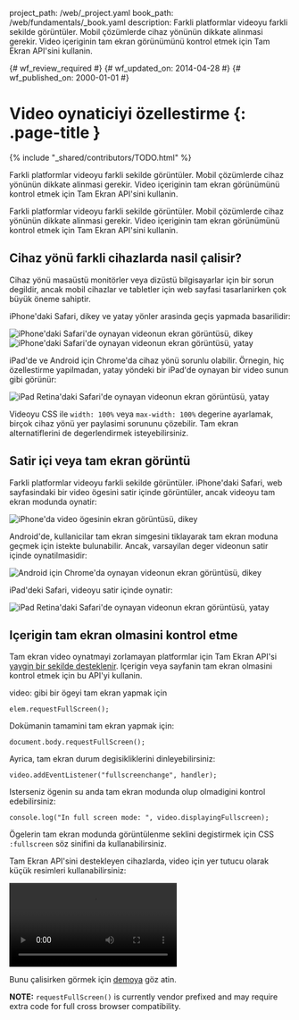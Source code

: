 project_path: /web/_project.yaml
book_path: /web/fundamentals/_book.yaml
description: Farkli platformlar videoyu farkli sekilde görüntüler. Mobil çözümlerde cihaz yönünün dikkate alinmasi gerekir. Video içeriginin tam ekran görünümünü kontrol etmek için Tam Ekran API'sini kullanin.

{# wf_review_required #}
{# wf_updated_on: 2014-04-28 #}
{# wf_published_on: 2000-01-01 #}

# Video oynaticiyi özellestirme {: .page-title }

{% include "_shared/contributors/TODO.html" %}



Farkli platformlar videoyu farkli sekilde görüntüler. Mobil çözümlerde cihaz yönünün dikkate alinmasi gerekir. Video içeriginin tam ekran görünümünü kontrol etmek için Tam Ekran API'sini kullanin.



Farkli platformlar videoyu farkli sekilde görüntüler. Mobil çözümlerde cihaz yönünün dikkate alinmasi gerekir. Video içeriginin tam ekran görünümünü kontrol etmek için Tam Ekran API'sini kullanin.

## Cihaz yönü farkli cihazlarda nasil çalisir?

Cihaz yönü masaüstü monitörler veya dizüstü bilgisayarlar için bir sorun degildir, ancak mobil cihazlar ve tabletler için web sayfasi tasarlanirken çok büyük öneme sahiptir.

iPhone'daki Safari, dikey ve yatay yönler arasinda geçis yapmada basarilidir:

<div class="mdl-grid">
  <img class="mdl-cell mdl-cell--6--col" alt="iPhone'daki Safari'de oynayan videonun ekran görüntüsü, dikey" src="images/iPhone-video-playing-portrait.png">
    <img class="mdl-cell mdl-cell--6--col" alt="iPhone'daki Safari'de oynayan videonun ekran görüntüsü, yatay" src="images/iPhone-video-playing-landscape.png">
</div>

iPad'de ve Android için Chrome'da cihaz yönü sorunlu olabilir.
Örnegin, hiç özellestirme yapilmadan, yatay yöndeki bir iPad'de oynayan bir video sunun gibi görünür:

<img class="center" alt="iPad Retina'daki Safari'de oynayan videonun ekran görüntüsü, yatay"
src="images/iPad-Retina-landscape-video-playing.png">

Videoyu CSS ile `width: 100%` veya `max-width: 100%` degerine ayarlamak, birçok cihaz yönü yer paylasimi sorununu çözebilir. Tam ekran alternatiflerini de degerlendirmek isteyebilirsiniz.

## Satir içi veya tam ekran görüntü

Farkli platformlar videoyu farkli sekilde görüntüler. iPhone'daki Safari, web sayfasindaki bir video ögesini satir içinde görüntüler, ancak videoyu tam ekran modunda oynatir:

<img class="center" alt="iPhone'da video ögesinin ekran görüntüsü, dikey" src="images/iPhone-video-with-poster.png">

Android'de, kullanicilar tam ekran simgesini tiklayarak tam ekran moduna geçmek için istekte bulunabilir. Ancak, varsayilan deger videonun satir içinde oynatilmasidir:

<img class="center" alt="Android için Chrome'da oynayan videonun ekran görüntüsü, dikey" src="images/Chrome-Android-video-playing-portrait-3x5.png">

iPad'deki Safari, videoyu satir içinde oynatir:

<img class="center" alt="iPad Retina'daki Safari'de oynayan videonun ekran görüntüsü, yatay" src="images/iPad-Retina-landscape-video-playing.png">

## Içerigin tam ekran olmasini kontrol etme

Tam ekran video oynatmayi zorlamayan platformlar için Tam Ekran API'si [yaygin bir sekilde desteklenir](//caniuse.com/fullscreen). Içerigin veya sayfanin tam ekran olmasini kontrol etmek için bu API'yi kullanin.

video: gibi bir ögeyi tam ekran yapmak için

    elem.requestFullScreen();
    

Dokümanin tamamini tam ekran yapmak için:

    document.body.requestFullScreen();
    

Ayrica, tam ekran durum degisikliklerini dinleyebilirsiniz:

    video.addEventListener("fullscreenchange", handler);
    

Isterseniz ögenin su anda tam ekran modunda olup olmadigini kontrol edebilirsiniz:

    console.log("In full screen mode: ", video.displayingFullscreen);
    

Ögelerin tam ekran modunda görüntülenme seklini degistirmek için CSS `:fullscreen` söz sinifini da kullanabilirsiniz.

Tam Ekran API'sini destekleyen cihazlarda, video için yer tutucu olarak küçük resimleri kullanabilirsiniz:

<video autoplay loop class="center">
  <source src="video/fullscreen.webm" type="video/webm">
  <source src="video/fullscreen.mp4" type="video/mp4">
     <p>Bu tarayici video ögesini desteklemiyor.</p>
</video>

Bunu çalisirken görmek için <a href="https://googlesamples.github.io/web-fundamentals/samples/../fundamentals/design-and-ui/media/video/fullscreen.html">demoya</a> göz atin.

**NOTE:** `requestFullScreen()` is currently vendor prefixed and may require
extra code for full cross browser compatibility.



